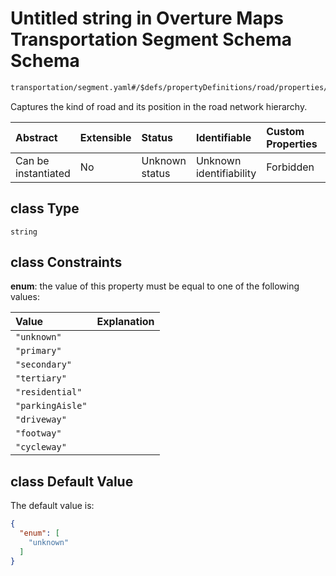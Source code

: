 # Untitled string in Overture Maps Transportation Segment Schema Schema

```txt
transportation/segment.yaml#/$defs/propertyDefinitions/road/properties/class
```

Captures the kind of road and its position in the road network hierarchy.

| Abstract            | Extensible | Status         | Identifiable            | Custom Properties | Additional Properties | Access Restrictions | Defined In                                                                                                      |
| :------------------ | :--------- | :------------- | :---------------------- | :---------------- | :-------------------- | :------------------ | :-------------------------------------------------------------------------------------------------------------- |
| Can be instantiated | No         | Unknown status | Unknown identifiability | Forbidden         | Allowed               | none                | [segment.yaml\*](../../../../../../../tmp/jsonschema/schema/transportation/segment.yaml "open original schema") |

## class Type

`string`

## class Constraints

**enum**: the value of this property must be equal to one of the following values:

| Value            | Explanation |
| :--------------- | :---------- |
| `"unknown"`      |             |
| `"primary"`      |             |
| `"secondary"`    |             |
| `"tertiary"`     |             |
| `"residential"`  |             |
| `"parkingAisle"` |             |
| `"driveway"`     |             |
| `"footway"`      |             |
| `"cycleway"`     |             |

## class Default Value

The default value is:

```json
{
  "enum": [
    "unknown"
  ]
}
```

